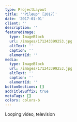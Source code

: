 ```yaml
---
type: ProjectLayout
title: '"Pileup" [2017]'
date: '2017-01-01'
client: ''
description: ''
featuredImage:
  type: ImageBlock
  url: /images/171243399253.jpg
  altText: ''
  caption: ''
  elementId: ''
media:
  type: ImageBlock
  url: /images/171243399253.jpg
  altText: ''
  caption: ''
  elementId: ''
bottomSections: []
addTitleSuffix: true
metaTags: []
colors: colors-b
---
```

Looping video, television
